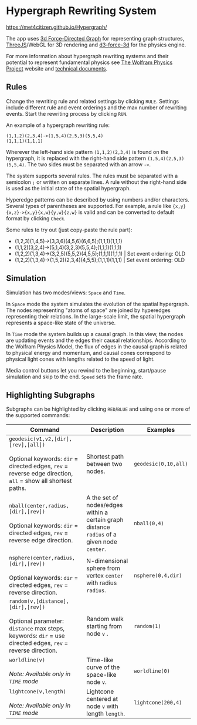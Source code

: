 # Hypergraph Rewriting System

https://met4citizen.github.io/Hypergraph/

The app uses [3d Force-Directed Graph](https://github.com/vasturiano/3d-force-graph) for
representing graph structures, [ThreeJS](https://github.com/mrdoob/three.js/)/WebGL for
3D rendering and [d3-force-3d](https://github.com/vasturiano/d3-force-3d) for the
physics engine.

For more information about hypergraph rewriting systems and their potential to
represent fundamental physics see [The Wolfram Physics Project](https://www.wolframphysics.org)
website and [technical documents](https://www.wolframphysics.org/technical-documents/).

## Rules

Change the rewriting rule and related settings by clicking `RULE`.
Settings include different rule and event orderings and the
max number of rewriting events. Start the rewriting process by clicking `RUN`. 

An example of a hypergraph rewriting rule:

```
(1,1,2)(2,3,4)->(1,5,4)(2,5,3)(5,5,4)
(1,1,1)(1,1,1)
```

Wherever the left-hand side pattern `(1,1,2)(2,3,4)` is
found on the hypergraph, it is replaced with the  right-hand
side pattern `(1,5,4)(2,5,3)(5,5,4)`. The two sides must be
separated with an arrow `->`.

The system supports several rules. The rules must be separated with
a semicolon `;` or written on separate lines. A rule without the
right-hand side is used as the initial state of the spatial hypergraph.

Hyperedge patterns can be described by using numbers and/or characters.
Several types of parentheses are supported. For example, a rule like
`{x,y}{x,z}->{x,y}{x,w}{y,w}{z,w}` is valid and can be converted to
default format by clicking `Check`.

Some rules to try out (just copy-paste the rule part):

- (1,2,3)(1,4,5)->(3,3,6)(4,5,6)(6,6,5);(1,1,1)(1,1,1)
- (1,1,2)(3,2,4)->(5,1,4)(3,2,3)(5,5,4);(1,1,1)(1,1,1)
- (1,2,2)(1,3,4)->(3,2,5)(5,5,2)(4,5,5);(1,1,1)(1,1,1) | Set event ordering: OLD
- (1,2,2)(1,3,4)->(1,5,2)(2,3,4)(4,5,5);(1,1,1)(1,1,1) | Set event ordering: OLD

## Simulation

Simulation has two modes/views: `Space` and `Time`.

In `Space` mode the system simulates the evolution of the spatial hypergraph. The
nodes representing "atoms of space" are joined by hyperedges representing their
relations. In the large-scale limit, the spatial hypergraph represents a space-like
state of the universe.  

In `Time` mode the system builds up a causal graph. In this view, the nodes are
updating events and the edges their causal relationships. According to the Wolfram
Physics Model, the flux of edges in the causal graph is related to physical
energy and momentum, and causal cones correspond to physical light cones with
lengths related to the speed of light.

Media control buttons let you rewind to the beginning, start/pause simulation and
skip to the end. `Speed` sets the frame rate.

## Highlighting Subgraphs

Subgraphs can be highlighted by clicking `RED`/`BLUE` and using one or more
of the supported commands:

Command | Description | Examples
--- | --- | ---
`geodesic(v1,v2,[dir],[rev],[all])`<br/><br/>Optional keywords: `dir` = directed edges, `rev` = reverse edge direction, `all` = show all shortest paths. | Shortest path between two nodes. | `geodesic(0,10,all)`
`nball(center,radius,[dir],[rev])`<br/><br/>Optional keywords: `dir` = directed edges, `rev` = reverse edge direction. | A the set of nodes/edges within a certain graph distance `radius` of a given node `center`. | `nball(0,4)`
`nsphere(center,radius,[dir],[rev])`<br/><br/>Optional keywords: `dir` = directed edges, `rev` = reverse direction. | N-dimensional sphere from vertex `center` with radius `radius`. | `nsphere(0,4,dir)`
`random(v,[distance],[dir],[rev])`<br/><br/>Optional parameter: `distance` max steps, keywords: `dir` = use directed edges, `rev` = reverse direction. | Random walk starting from node `v` . | `random(1)`
`worldline(v)`<br/><br/>*Note: Available only in `TIME` mode* | Time-like curve of the space-like node `v`. | `worldline(0)`
`lightcone(v,length)`<br/><br/>*Note: Available only in `TIME` mode* | Lightcone centered at node `v` with length `length`. | `lightcone(200,4)`



